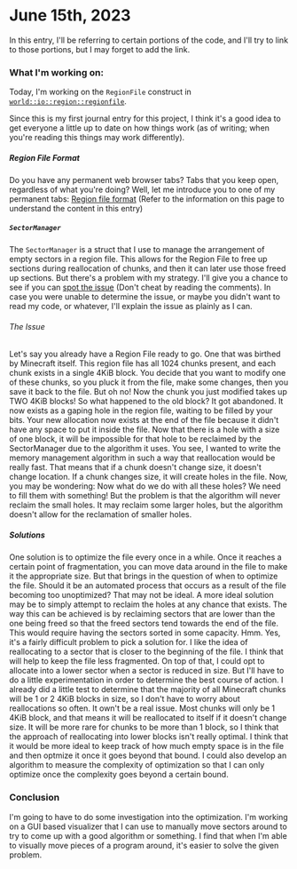 # June 15th, 2023

In this entry, I'll be referring to certain portions of the code, and I'll try to link to those portions, but I may forget to add the link.

### What I'm working on:

Today, I'm working on the `RegionFile` construct in [`world::io::region::regionfile`](https://github.com/NullSurplus/mcutil/blob/main/src/world/io/region/regionfile.rs).

Since this is my first journal entry for this project, I think it's a good idea to get everyone a little up to date on how things work (as of writing; when you're reading this things may work differently).

##### Region File Format

Do you have any permanent web browser tabs? Tabs that you keep open, regardless of what you're doing? Well, let me introduce you to one of my permanent tabs: [Region file format](https://minecraft.fandom.com/wiki/Region_file_format) (Refer to the information on this page to understand the content in this entry)

##### `SectorManager`

The `SectorManager` is a struct that I use to manage the arrangement of empty sectors in a region file. This allows for the Region File to free up sections during reallocation of chunks, and then it can later use those freed up sections. But there's a problem with my strategy. I'll give you a chance to see if you can [spot the issue](https://github.com/NullSurplus/mcutil/blob/6e7648f2f363186b43014d3c580020c8e74c690a/src/world/io/region/sectormanager.rs#L35) (Don't cheat by reading the comments). In case you were unable to determine the issue, or maybe you didn't want to read my code, or whatever, I'll explain the issue as plainly as I can.

###### The Issue

Let's say you already have a Region File ready to go. One that was birthed by Minecraft itself. This region file has all 1024 chunks present, and each chunk exists in a single 4KiB block. You decide that you want to modify one of these chunks, so you pluck it from the file, make some changes, then you save it back to the file. But oh no! Now the chunk you just modified takes up TWO 4KiB blocks! So what happened to the old block? It got abandoned. It now exists as a gaping hole in the region file, waiting to be filled by your bits. Your new allocation now exists at the end of the file because it didn't have any space to put it inside the file. Now that there is a hole with a size of one block, it will be impossible for that hole to be reclaimed by the SectorManager due to the algorithm it uses. You see, I wanted to write the memory management algorithm in such a way that reallocation would be really fast. That means that if a chunk doesn't change size, it doesn't change location. If a chunk changes size, it will create holes in the file. Now, you may be wondering: Now what do we do with all these holes? We need to fill them with something! But the problem is that the algorithm will never reclaim the small holes. It may reclaim some larger holes, but the algorithm doesn't allow for the reclamation of smaller holes.

##### Solutions

One solution is to optimize the file every once in a while. Once it reaches a certain point of fragmentation, you can move data around in the file to make it the appropriate size. But that brings in the question of when to optimize the file. Should it be an automated process that occurs as a result of the file becoming too unoptimized? That may not be ideal. A more ideal solution may be to simply attempt to reclaim the holes at any chance that exists. The way this can be achieved is by reclaiming sectors that are lower than the one being freed so that the freed sectors tend towards the end of the file. This would require having the sectors sorted in some capacity. Hmm. Yes, it's a fairly difficult problem to pick a solution for. I like the idea of reallocating to a sector that is closer to the beginning of the file. I think that will help to keep the file less fragmented. On top of that, I could opt to allocate into a lower sector when a sector is reduced in size. But I'll have to do a little experimentation in order to determine the best course of action. I already did a little test to determine that the majority of all Minecraft chunks will be 1 or 2 4KiB blocks in size, so I don't have to worry about reallocations so often. It own't be a real issue. Most chunks will only be 1 4KiB block, and that means it will be reallocated to itself if it doesn't change size. It will be more rare for chunks to be more than 1 block, so I think that the approach of reallocating into lower blocks isn't really optimal. I think that it would be more ideal to keep track of how much empty space is in the file and then optmize it once it goes beyond that bound. I could also develop an algorithm to measure the complexity of optimization so that I can only optimize once the complexity goes beyond a certain bound.

### Conclusion

I'm going to have to do some investigation into the optimization. I'm working on a GUI based visualizer that I can use to manually move sectors around to try to come up with a good algorithm or something. I find that when I'm able to visually move pieces of a program around, it's easier to solve the given problem.